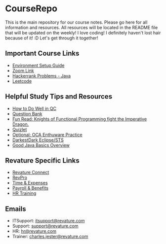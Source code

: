 # CourseRepo

This is the main repository for our course notes. Please go here for all information and resources. All resources will be located in the README file that will be updated on the weekly! I love coding! I definitely haven't lost hair because of it! :D Let's get through it together!

## Important Course Links

-   [Environment Setup Guide](https://github.com/sophiagavrila/environment-setup)
-   [Zoom Link](https://revature.zoom.us/j/99507342769?pwd=MGFvOTgxT0tWWHNKWkRzalppLzkyZz09)
-   [Hackerrank Problems - Java](https://www.hackerrank.com/domains/java)
-   [Leetcode](https://leetcode.com)

## Helpful Study Tips and Resources

-   [How to Do Well in QC](./helpful-files/How_To_Do_Well_In_QC.pdf)
-   [Question Bank](https://docs.google.com/spreadsheets/d/1yf7Jm9LWSaQjVNVgFqcEt5J58XH1LG3b65bLKfKYtFk/edit?usp=sharing)
-   [Fun Read: Knights of Functional Programming fight the Imperative Dragon.](https://medium.com/@samuel.fare/the-knights-of-functional-programming-fight-the-imperative-dragon-8c3bb1eac63c)
-   [Quizlet](https://quizlet.com/class/21235468/)
-   [Optional: OCA Enthuware Practice](https://enthuware.com/java-certification-mock-exams/oracle-certified-associate/ocajp-1z0-808)
-   [DarkestDark Eclipse/STS](https://marketplace.eclipse.org/content/darkest-dark-theme-devstyle)
-   [Good Java Basics Overview](https://www.w3schools.com/java/default.asp)

## Revature Specific Links

-   [Revature Connect](https://connect.revature.net/myfeed)
-   [RevPro](https://app.revature.com/dashboard)
-   [Time & Expenses](https://rev2.force.com/revature)
-   [Payroll & Benefits](https://www.workforcenow.adp.com/)
-   [HR Training](https://revature.percipio.com/)

## Emails

-   ITSupport: itsupport@revature.com
-   Support: support@revature.com
-   HR: hr@revature.com
-   Trainer: charles.jester@revature.com
